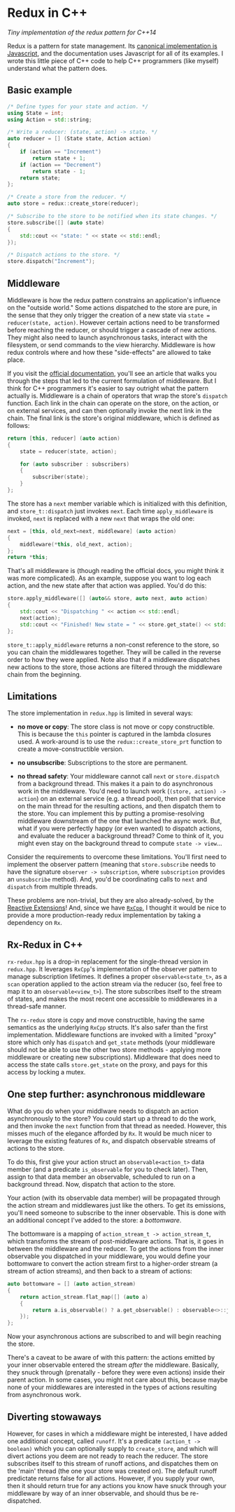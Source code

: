 # Redux in C++
_Tiny implementation of the redux pattern for C++14_

Redux is a pattern for state management. Its [canonical implementation is Javascript](https://redux.js.org), and the documentation uses Javascript for all of its examples. I wrote this little piece of C++ code to help C++ programmers (like myself) understand what the pattern does.


## Basic example
```C++
/* Define types for your state and action. */
using State = int;
using Action = std::string;

/* Write a reducer: (state, action) -> state. */
auto reducer = [] (State state, Action action)
{
    if (action == "Increment")
        return state + 1;
    if (action == "Decrement")
        return state - 1;
    return state;
};

/* Create a store from the reducer. */
auto store = redux::create_store(reducer);

/* Subscribe to the store to be notified when its state changes. */
store.subscribe([] (auto state)
{
    std::cout << "state: " << state << std::endl;
});

/* Dispatch actions to the store. */
store.dispatch("Increment");
```


## Middleware
Middleware is how the redux pattern constrains an application's influence on the "outside world." Some actions dispatched to the store are pure, in the sense that they only trigger the creation of a new state via `state = reducer(state, action)`. However certain actions need to be transformed before reaching the reducer, or should trigger a cascade of new actions. They might also need to launch asynchronous tasks, interact with the filesystem, or send commands to the view hierarchy. Middleware is how redux controls where and how these "side-effects" are allowed to take place.

If you visit the [official documentation](https://redux.js.org/advanced/middleware#middleware), you'll see an article that walks you through the steps that led to the current formulation of middleware. But I think for C++ programmers it's easier to say outright what the pattern actually is. Middleware is a chain of operators that wrap the store's `dispatch` function. Each link in the chain can operate on the store, on the action, or on external services, and can then optionally invoke the next link in the chain. The final link is the store's original middleware, which is defined as follows:

```C++
return [this, reducer] (auto action)
{
    state = reducer(state, action);

    for (auto subscriber : subscribers)
    {
        subscriber(state);
    }
};
```

The store has a `next` member variable which is initialized with this definition, and `store_t::dispatch` just invokes `next`. Each time `apply_middleware` is invoked, `next` is replaced with a new `next` that wraps the old one:

```C++
next = [this, old_next=next, middleware] (auto action)
{
    middleware(*this, old_next, action);
};
return *this;
```

That's all middleware is (though reading the official docs, you might think it was more complicated). As an example, suppose you want to log each action, and the new state after that action was applied. You'd do this:

```C++
store.apply_middleware([] (auto&& store, auto next, auto action)
{
    std::cout << "Dispatching " << action << std::endl;
    next(action);
    std::cout << "Finished! New state = " << store.get_state() << std::endl;
};
```

`store_t::apply_middleware` returns a non-const reference to the store, so you can chain the middlewares together. They will be called in the reverse order to how they were applied. Note also that if a middleware dispatches new actions to the store, those actions are filtered through the middleware chain from the beginning.


## Limitations
The store implementation in `redux.hpp` is limited in several ways:

- __no move or copy__: The store class is not move or copy constructible. This is because the `this` pointer is captured in the lambda closures used. A work-around is to use the `redux::create_store_prt` function to create a move-constructible version.

- __no unsubscribe__: Subscriptions to the store are permanent.

- __no thread safety__: Your middleware cannot call `next` or `store.dispatch` from a background thread. This makes it a pain to do asynchronous work in the middleware. You'd need to launch work (`(store, action) -> action`) on an external service (e.g. a thread pool), then poll that service on the main thread for the resulting actions, and then dispatch them to the store. You can implement this by putting a promise-resolving middleware downstream of the one that launched the async work. But, what if you were perfectly happy (or even wanted) to dispatch actions, and evaluate the reducer a background thread? Come to think of it, you might even stay on the background thread to compute `state -> view`...

Consider the requirements to overcome these limitations. You'll first need to implement the observer pattern (meaning that `store.subscribe` needs to have the signature `observer -> subscription`, where `subscription` provides an `unsubscribe` method). And, you'd be coordinating calls to `next` and `dispatch` from multiple threads.

These problems are non-trivial, but they are also already-solved, by the [Reactive Extensions](http://reactivex.io)! And, since we have [`RxCpp`](https://github.com/ReactiveX/RxCpp), I thought it would be nice to provide a more production-ready redux implementation by taking a dependency on `Rx`.


## Rx-Redux in C++
`rx-redux.hpp` is a drop-in replacement for the single-thread version in `redux.hpp`. It leverages `RxCpp`'s implementation of the observer pattern to manage subscription lifetimes. It defines a proper `observable<state_t>`, as a `scan` operation applied to the action stream via the reducer (so, feel free to map it to an `observable<view_t>`). The store subscribes itself to the stream of states, and makes the most recent one accessible to middlewares in a thread-safe manner.

The `rx-redux` store is copy and move constructible, having the same semantics as the underlying `RxCpp` structs. It's also safer than the first implementation. Middleware functions are invoked with a limited "proxy" store which only has `dispatch` and `get_state` methods (your middleware should not be able to use the other two store methods - applying more middleware or creating new subscriptions). Middleware that does need to access the state calls `store.get_state` on the proxy, and pays for this access by locking a mutex.


## One step further: asynchronous middleware
What do you do when your middlware needs to dispatch an action asynchronously to the store? You could start up a thread to do the work, and then invoke the `next` function from that thread as needed. However, this misses much of the elegance afforded by `Rx`. It would be much nicer to leverage the existing features of `Rx`, and dispatch observable streams of actions to the store.

To do this, first give your action struct an `observable<action_t>` data member (and a predicate `is_observable` for you to check later). Then, assign to that data member an observable, scheduled to run on a background thread. Now, dispatch that action to the store.

Your action (with its observable data member) will be propagated through the action stream and middlewares just like the others. To get its emissions, you'll need someone to subscribe to the inner observable. This is done with an additional concept I've added to the store: a _bottomware_.

The bottomware is a mapping of `action_stream_t -> action_stream_t`, which transforms the stream of post-middleware actions. That is, it goes in between the middleware and the reducer. To get the actions from the inner observable you dispatched in your middleware, you would define your bottomware to convert the action stream first to a higher-order stream (a stream of action streams), and then back to a stream of actions:

```C++
auto bottomware = [] (auto action_stream)
{
    return action_stream.flat_map([] (auto a)
    {
        return a.is_observable() ? a.get_observable() : observable<>::just(a);
    });
};
```
Now your asynchronous actions are subscribed to and will begin reaching the store.

There's a caveat to be aware of with this pattern: the actions emitted by your inner observable entered the stream _after_ the middleware. Basically, they snuck through (prenatally - before they were even actions) inside their parent action. In some cases, you might not care about this, because maybe none of your middlewares are interested in the types of actions resulting from asynchronous work.


## Diverting stowaways
However, for cases in which a middleware might be interested, I have added one additional concept, called `runoff`. It's a predicate `(action_t -> boolean)` which you can optionally supply to `create_store`, and which will divert actions you deem are not ready to reach the reducer. The store subscribes itself to this stream of runoff actions, and dispatches them on the 'main' thread (the one your store was created on). The default runoff predictate returns false for all actions. However, if you supply your own, then it should return true for any actions you know have snuck through your middleware by way of an inner observable, and should thus be re-dispatched.

